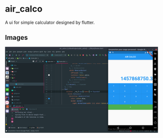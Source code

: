 # air_calco

A ui for simple calculator designed by flutter.

## Images
<img src="https://github.com/AIRALPHA/air_calco/blob/master/images/des.png?raw=true"
     alt="Markdown Monster icon"
     style="float: left; margin-right: 10px;" />


